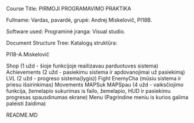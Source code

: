 Course Title: PIRMOJI PROGRAMAVIMO PRAKTIKA

Fullname: Vardas, pavardė, grupė: Andrej Miskelovič, PI18B.

Software used: Programinė įranga: Visual studio.

Document Structure Tree: Katalogų struktūra:

PI18-A.Miskelovič

Shop (1 užd - šioje funkcijoje reailizavau parduotuves sistema)
Achievements (2 užd - pasiekimu sistema ir apdovanojimai už pasiekimą)
LVL (2 užd - progreso sistema(lygis))
Fight   EnemyCha  (mūsiu sistema ir priesu išsirinkimas)
Movements MAPSuk MAPSpau (4 užd - vaiksčiojimo funkcija, žemelapio sukurimas is failo, žemelapio, HUD ir pasiekimu progresas spausdinumas ekrane) 
Menu (Pagrindine meniu  is kurios galima paleisti žaidima) 

README.MD
